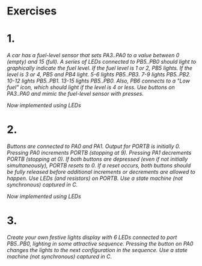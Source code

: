 # Exercises

# 1. 
*A car has a fuel-level sensor that sets PA3..PA0 to a value between 0 (empty) and 15 (full). A series of LEDs connected to PB5..PB0 should light to graphically indicate the fuel level. If the fuel level is 1 or 2, PB5 lights. If the level is 3 or 4, PB5 and PB4 light. 5-6 lights PB5..PB3. 7-9 lights PB5..PB2. 10-12 lights PB5..PB1. 13-15 lights PB5..PB0. Also, PB6 connects to a "Low fuel" icon, which should light if the level is 4 or less. Use buttons on PA3..PA0 and mimic the fuel-level sensor with presses.*

*Now implemented using LEDs*
  
# 2. 
*Buttons are connected to PA0 and PA1. Output for PORTB is initially 0. Pressing PA0 increments PORTB (stopping at 9). Pressing PA1 decrements PORTB (stopping at 0). If both buttons are depressed (even if not initially simultaneously), PORTB resets to 0. If a reset occurs, both buttons should be fully released before additional increments or decrements are allowed to happen. Use LEDs (and resistors) on PORTB. Use a state machine (not synchronous) captured in C.*

*Now implemented using LEDs*

# 3.
*Create your own festive lights display with 6 LEDs connected to port PB5..PB0, lighting in some attractive sequence. Pressing the button on PA0 changes the lights to the next configuration in the sequence.  Use a state machine (not synchronous) captured in C.*

